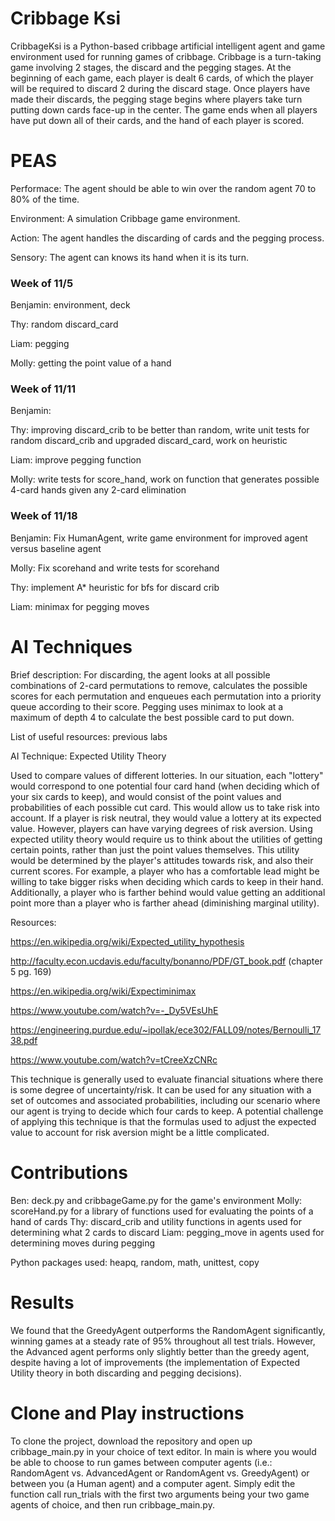 # Cribbage Ksi
CribbageKsi is a Python-based cribbage artificial intelligent agent and game environment used for running games of cribbage. Cribbage is a turn-taking game involving 2 stages, the discard and the pegging stages. At the beginning of each game, each player is dealt 6 cards, of which the player will be required to discard 2 during the discard stage. Once players have made their discards, the pegging stage begins where players take turn putting down cards face-up in the center. The game ends when all players have put down all of their cards, and the hand of each player is scored. 

# PEAS

Performace: The agent should be able to win over the random agent 70 to 80% of the time. 

Environment: A simulation Cribbage game environment.

Action: The agent handles the discarding of cards and the pegging process.

Sensory: The agent can knows its hand when it is its turn.


### Week of 11/5

Benjamin: environment, deck

Thy: random discard_card

Liam: pegging

Molly: getting the point value of a hand

### Week of 11/11

Benjamin:

Thy: improving discard_crib to be better than random, write unit tests for random discard_crib and upgraded discard_card, work on heuristic

Liam: improve pegging function

Molly: write tests for score_hand, work on function that generates possible 4-card hands given any 2-card elimination

### Week of 11/18

Benjamin: Fix HumanAgent, write game environment for improved agent versus baseline agent

Molly: Fix scorehand and write tests for scorehand

Thy: implement A* heuristic for bfs for discard crib

Liam: minimax for pegging moves

# AI Techniques

Brief description: For discarding, the agent looks at all possible combinations of 2-card permutations to remove, calculates the possible scores for each permutation and enqueues each permutation into a priority queue according to their score. Pegging uses minimax to look at a maximum of depth 4 to calculate the best possible card to put down. 

List of useful resources: previous labs

AI Technique: Expected Utility Theory

Used to compare values of different lotteries. In our situation, each "lottery" would correspond to one potential four card hand (when deciding which of your six cards to keep), and would consist of the point values and probabilities of each possible cut card. This would allow us to take risk into account. If a player is risk neutral, they would value a lottery at its expected value. However, players can have varying degrees of risk aversion. Using expected utility theory would require us to think about the utilities of getting certain points, rather than just the point values themselves. This utility would be determined by the player's attitudes towards risk, and also their current scores. For example, a player who has a comfortable lead might be willing to take bigger risks when deciding which cards to keep in their hand. Additionally, a player who is farther behind would value getting an additional point more than a player who is farther ahead (diminishing marginal utility).

Resources:

https://en.wikipedia.org/wiki/Expected_utility_hypothesis

http://faculty.econ.ucdavis.edu/faculty/bonanno/PDF/GT_book.pdf    (chapter 5 pg. 169)

https://en.wikipedia.org/wiki/Expectiminimax

https://www.youtube.com/watch?v=-_Dy5VEsUhE

https://engineering.purdue.edu/~ipollak/ece302/FALL09/notes/Bernoulli_1738.pdf

https://www.youtube.com/watch?v=tCreeXzCNRc

This technique is generally used to evaluate financial situations where there is some degree of uncertainty/risk. It can be used for any situation with a set of outcomes and associated probabilities, including our scenario where our agent is trying to decide which four cards to keep. A potential challenge of applying this technique is that the formulas used to adjust the expected value to account for risk aversion might be a little complicated.

# Contributions

Ben: deck.py and cribbageGame.py for the game's environment
Molly: scoreHand.py for a library of functions used for evaluating the points of a hand of cards
Thy: discard_crib and utility functions in agents used for determining what 2 cards to discard
Liam: pegging_move in agents used for determining moves during pegging

Python packages used: heapq, random, math, unittest, copy

# Results

We found that the GreedyAgent outperforms the RandomAgent significantly, winning games at a steady rate of 95% throughout all test trials. However, the Advanced agent performs only slightly better than the greedy agent, despite having a lot of improvements (the implementation of Expected Utility theory in both discarding and pegging decisions). 

# Clone and Play instructions

To clone the project, download the repository and open up cribbage_main.py in your choice of text editor. In main is where you would be able to choose to run games between computer agents (i.e.: RandomAgent vs. AdvancedAgent or RandomAgent vs. GreedyAgent) or between you (a Human agent) and a computer agent. Simply edit the function call run_trials with the first two arguments being your two game agents of choice, and then run cribbage_main.py. 



